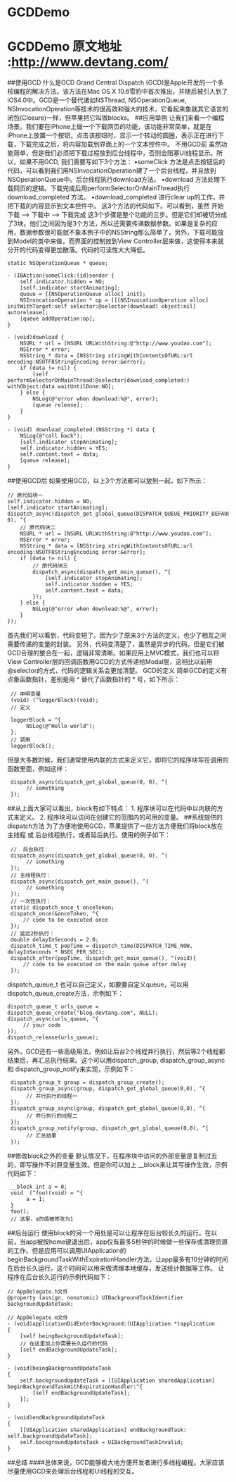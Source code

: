 GCDDemo
=======

GCDDemo
原文地址 :http://www.devtang.com/
=================
##使用GCD
什么是GCD
Grand Central Dispatch (GCD)是Apple开发的一个多核编程的解决方法。该方法在Mac OS X 10.6雪豹中首次推出，并随后被引入到了iOS4.0中。GCD是一个替代诸如NSThread, NSOperationQueue, NSInvocationOperation等技术的很高效和强大的技术，它看起来象就其它语言的闭包(Closure)一样，但苹果把它叫做blocks。
##应用举例
让我们来看一个编程场景。我们要在iPhone上做一个下载网页的功能，该功能非常简单，就是在iPhone上放置一个按钮，点击该按钮时，显示一个转动的圆圈，表示正在进行下载，下载完成之后，将内容加载到界面上的一个文本控件中。
不用GCD前
虽然功能简单，但是我们必须把下载过程放到后台线程中，否则会阻塞UI线程显示。所以，如果不用GCD, 我们需要写如下3个方法：
•someClick 方法是点击按钮后的代码，可以看到我们用NSInvocationOperation建了一个后台线程，并且放到NSOperationQueue中。后台线程执行download方法。
•download 方法处理下载网页的逻辑。下载完成后用performSelectorOnMainThread执行download_completed 方法。
•download_completed 进行clear up的工作，并把下载的内容显示到文本控件中。
这3个方法的代码如下。可以看到，虽然 开始下载 –> 下载中 –> 下载完成 这3个步骤是整个功能的三步。但是它们却被切分成了3块。他们之间因为是3个方法，所以还需要传递数据参数。如果是复杂的应用，数据参数很可能就不象本例子中的NSString那么简单了，另外，下载可能放到Model的类中来做，而界面的控制放到View Controller层来做，这使得本来就分开的代码变得更加散落。代码的可读性大大降低。
```
static NSOperationQueue * queue;

- (IBAction)someClick:(id)sender {
    self.indicator.hidden = NO;
    [self.indicator startAnimating];
    queue = [[NSOperationQueue alloc] init];
    NSInvocationOperation * op = [[[NSInvocationOperation alloc] initWithTarget:self selector:@selector(download) object:nil] autorelease];
    [queue addOperation:op];
}

- (void)download {
    NSURL * url = [NSURL URLWithString:@"http://www.youdao.com"];
    NSError * error;
    NSString * data = [NSString stringWithContentsOfURL:url encoding:NSUTF8StringEncoding error:&error];
    if (data != nil) {
        [self performSelectorOnMainThread:@selector(download_completed:) withObject:data waitUntilDone:NO];
    } else {
        NSLog(@"error when download:%@", error);
        [queue release];
    }
}

- (void) download_completed:(NSString *) data {
    NSLog(@"call back");
    [self.indicator stopAnimating];
    self.indicator.hidden = YES;
    self.content.text = data;
    [queue release];
}
```
##使用GCD后
如果使用GCD，以上3个方法都可以放到一起，如下所示：

```
// 原代码块一
self.indicator.hidden = NO;
[self.indicator startAnimating];
dispatch_async(dispatch_get_global_queue(DISPATCH_QUEUE_PRIORITY_DEFAULT, 0), ^{
    // 原代码块二
    NSURL * url = [NSURL URLWithString:@"http://www.youdao.com"];
    NSError * error;
    NSString * data = [NSString stringWithContentsOfURL:url encoding:NSUTF8StringEncoding error:&error];
    if (data != nil) {
        // 原代码块三
        dispatch_async(dispatch_get_main_queue(), ^{
            [self.indicator stopAnimating];
            self.indicator.hidden = YES;
            self.content.text = data;
        });
    } else {
        NSLog(@"error when download:%@", error);
    }
});
```
首先我们可以看到，代码变短了。因为少了原来3个方法的定义，也少了相互之间需要传递的变量的封装。
另外，代码变清楚了，虽然是异步的代码，但是它们被GCD合理的整合在一起，逻辑非常清晰。如果应用上MVC模式，我们也可以将View Controller层的回调函数用GCD的方式传递给Modal层，这相比以前用@selector的方式，代码的逻辑关系会更加清楚。
GCD的定义
简单GCD的定义有点象函数指针，差别是用 ^ 替代了函数指针的 * 号，如下所示：
```
 // 申明变量
 (void) (^loggerBlock)(void);
 // 定义

 loggerBlock = ^{
      NSLog(@"Hello world");
 };
 // 调用
 loggerBlock();
 ```
但是大多数时候，我们通常使用内联的方式来定义它，即将它的程序块写在调用的函数里面，例如这样：

```
 dispatch_async(dispatch_get_global_queue(0, 0), ^{
      // something
 });
 ```
##从上面大家可以看出，block有如下特点：
	1.	程序块可以在代码中以内联的方式来定义。
	2.	程序块可以访问在创建它的范围内的可用的变量。
##系统提供的dispatch方法
为了方便地使用GCD，苹果提供了一些方法方便我们将block放在主线程 或 后台线程执行，或者延后执行。使用的例子如下：

```
 //  后台执行：
 dispatch_async(dispatch_get_global_queue(0, 0), ^{
      // something
 });
 // 主线程执行：
 dispatch_async(dispatch_get_main_queue(), ^{
      // something
 });
 // 一次性执行：
 static dispatch_once_t onceToken;
 dispatch_once(&onceToken, ^{
     // code to be executed once
 });
 // 延迟2秒执行：
 double delayInSeconds = 2.0;
 dispatch_time_t popTime = dispatch_time(DISPATCH_TIME_NOW, delayInSeconds * NSEC_PER_SEC);
 dispatch_after(popTime, dispatch_get_main_queue(), ^(void){
     // code to be executed on the main queue after delay
 });
 ```
dispatch_queue_t 也可以自己定义，如要要自定义queue，可以用dispatch_queue_create方法，示例如下：

```
dispatch_queue_t urls_queue = dispatch_queue_create("blog.devtang.com", NULL);
dispatch_async(urls_queue, ^{
     // your code
});
dispatch_release(urls_queue);
```
另外，GCD还有一些高级用法，例如让后台2个线程并行执行，然后等2个线程都结束后，再汇总执行结果。这个可以用dispatch_group, dispatch_group_async 和 dispatch_group_notify来实现，示例如下：

```
 dispatch_group_t group = dispatch_group_create();
 dispatch_group_async(group, dispatch_get_global_queue(0,0), ^{
      // 并行执行的线程一
 });
 dispatch_group_async(group, dispatch_get_global_queue(0,0), ^{
      // 并行执行的线程二
 });
 dispatch_group_notify(group, dispatch_get_global_queue(0,0), ^{
      // 汇总结果
 });
 ```
##修改block之外的变量
默认情况下，在程序块中访问的外部变量是复制过去的，即写操作不对原变量生效。但是你可以加上 __block来让其写操作生效，示例代码如下：

```
 __block int a = 0;
 void  (^foo)(void) = ^{
      a = 1;
 }
 foo();
 // 这里，a的值被修改为1
 ```
##后台运行
使用block的另一个用处是可以让程序在后台较长久的运行。在以前，当app被按home键退出后，app仅有最多5秒钟的时候做一些保存或清理资源的工作。但是应用可以调用UIApplication的beginBackgroundTaskWithExpirationHandler方法，让app最多有10分钟的时间在后台长久运行。这个时间可以用来做清理本地缓存，发送统计数据等工作。
让程序在后台长久运行的示例代码如下：

```
// AppDelegate.h文件
@property (assign, nonatomic) UIBackgroundTaskIdentifier backgroundUpdateTask;

// AppDelegate.m文件
- (void)applicationDidEnterBackground:(UIApplication *)application
{
    [self beingBackgroundUpdateTask];
    // 在这里加上你需要长久运行的代码
    [self endBackgroundUpdateTask];
}

- (void)beingBackgroundUpdateTask
{
    self.backgroundUpdateTask = [[UIApplication sharedApplication] beginBackgroundTaskWithExpirationHandler:^{
        [self endBackgroundUpdateTask];
    }];
}

- (void)endBackgroundUpdateTask
{
    [[UIApplication sharedApplication] endBackgroundTask: self.backgroundUpdateTask];
    self.backgroundUpdateTask = UIBackgroundTaskInvalid;
}
```
##总结
####总体来说，GCD能够极大地方便开发者进行多线程编程。大家应该尽量使用GCD来处理后台线程和UI线程的交互。
